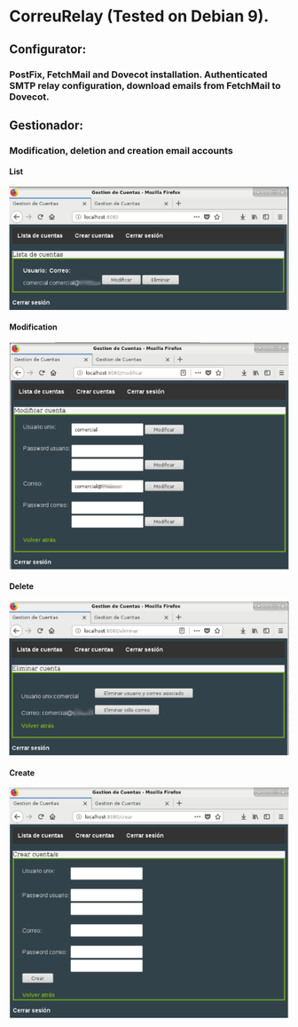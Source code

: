 # CorreuRelay (Tested on Debian 9). 
## Configurator:
### PostFix, FetchMail and Dovecot installation. Authenticated SMTP relay configuration, download emails from FetchMail to Dovecot. 
## Gestionador:
### Modification, deletion and creation email accounts
#### List
![ScreenShot](/img/1.png)
#### Modification
![ScreenShot](/img/2.png)
#### Delete
![ScreenShot](/img/3.png)
#### Create
![ScreenShot](/img/4.png)
